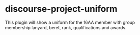 # discourse-project-uniform
This plugin will show a uniform for the 16AA member with group membership lanyard, beret, rank, qualifications and awards.
